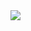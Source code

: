 <img src="https://capsule-render.vercel.app/api?type=waving&color=auto&height=200&section=header&text=FeederPet&fontSize=55" />
